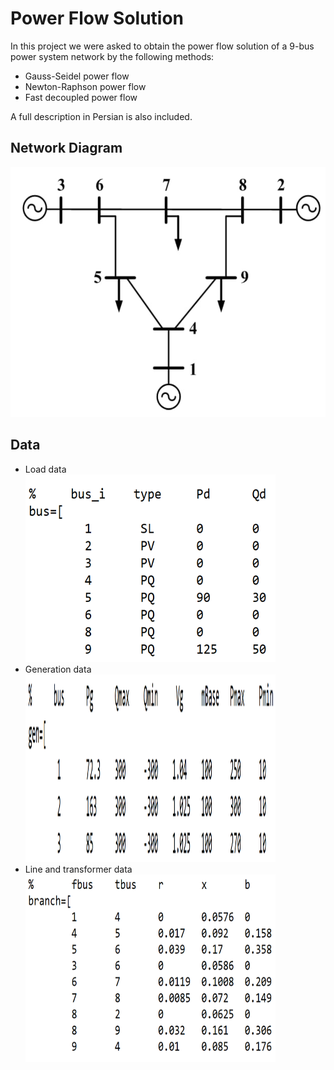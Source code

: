 # Power Flow Solution
In this project we were asked to obtain the power flow solution of a 9-bus power system network by the following methods:
- Gauss-Seidel power flow
- Newton-Raphson power flow
- Fast decoupled power flow

A full description in Persian is also included.

## Network Diagram

<img src="Pictures/Diagram.png" alt="Diag" width="600" height="400"/>

## Data
* Load data </br>
  <img src="Pictures/Load_Data.png" alt="LD" width="400" height="300"/>
* Generation data </br>
  <img src="Pictures/Generation_Data.png" alt="GD" width="400" height="300"/>
* Line and transformer data </br>
  <img src="Pictures/Line_and_Transformer_Data.png" alt="LTD" width="400" height="300"/>

